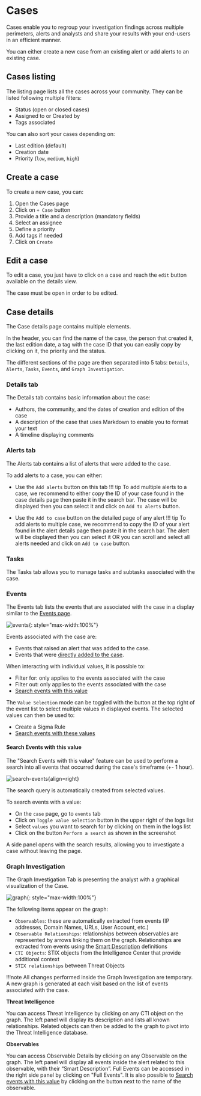 # Cases

Cases enable you to regroup your investigation findings across multiple perimeters, alerts and analysts and share your results with your end-users in an efficient manner.

You can either create a new case from an existing alert or add alerts to an existing case.

## Cases listing
The listing page lists all the cases across your community.
They can be listed following multiple filters:

- Status (open or closed cases)
- Assigned to or Created by
- Tags associated

You can also sort your cases depending on:

- Last edition (default)
- Creation date
- Priority (`low`, `medium`, `high`)

## Create a case
To create a new case, you can:

1. Open the Cases page
2. Click on `+ Case` button
3. Provide a title and a description (mandatory fields)
4. Select an assignee
5. Define a priority
6. Add tags if needed
7. Click on `Create`

## Edit a case

To edit a case, you just have to click on a case and reach the `edit` button available on the details view.

The case must be open in order to be edited.

## Case details

The Case details page contains multiple elements.

In the header, you can find the name of the case, the person that created it, the last edition date, a tag with the case ID that you can easily copy by clicking on it, the priority and the status.

The different sections of the page are then separated into 5 tabs: `Details`, `Alerts`, `Tasks`, `Events`, and `Graph Investigation`.

### Details tab

The Details tab contains basic information about the case:

- Authors, the community, and the dates of creation and edition of the case
- A description of the case that uses Markdown to enable you to format your text
- A timeline displaying comments

### Alerts tab

The Alerts tab contains a list of alerts that were added to the case.

To add alerts to a case, you can either:

- Use the `Add alerts` button on this tab
!!! tip
    To add multiple alerts to a case, we recommend to either copy the ID of your case found in the case details page then paste it in the search bar. The case will be displayed then you can select it and click on `Add to alerts` button.

- Use the `Add to case` button on the detailed page of any alert
!!! tip
    To add alerts to multiple case, we recommend to copy the ID of your alert found in the alert details page then paste it in the search bar. The alert will be displayed then you can select it OR you can scroll and select all alerts needed and click on `Add to case` button.

### Tasks

The Tasks tab allows you to manage tasks and subtasks associated with the case.

### Events

The Events tab lists the events that are associated with the case in a display similar to the [Events page](events.md).

![events](/assets/operation_center/events-in-case.png){: style="max-width:100%"}

Events associated with the case are:

- Events that raised an alert that was added to the case.
- Events that were [directly added to the case](../events/#adding-events-to-cases).

When interacting with individual values, it is possible to:

- Filter for: only applies to the events associated with the case
- Filter out: only applies to the events associated with the case
- [Search events with this value](#search-events-with-this-value)

The `Value Selection` mode can be toggled with the button at the top right of the event list to select multiple values in displayed events. The selected values can then be used to:

- Create a Sigma Rule
- [Search events with these values](#search-events-with-this-value)

#### Search Events with this value

The "Search Events with this value" feature can be used to perform a search into all events that occurred during the case's timeframe (+- 1 hour).

![search-events](/assets/operation_center/alerts/search-events.png){align=right}

The search query is automatically created from selected values. 

To search events with a value: 

- On the `case` page, go to `events` tab 
- Click on `Toggle value selection` button in the upper right of the logs list
- Select `values` you want to search for by clicking on them in the logs list
- Click on the button `Perform a search` as shown in the screenshot

A side panel opens with the search results, allowing you to investigate a case without leaving the page.

### Graph Investigation

The Graph Investigation Tab is presenting the analyst with a graphical visualization of the Case.

![graph](/assets/operation_center/graph-in-case.png){: style="max-width:100%"}

The following items appear on the graph:

- `Observables`: these are automatically extracted from events (IP addresses, Domain Names, URLs, User Account, etc.)
- `Observable Relationships`: relationships between observables are represented by arrows linking them on the graph. Relationships are extracted from events using the [Smart Description](../../collect/intakes/#smart-descriptions) definitions
- `CTI Objects`: STIX objects from the Intelligence Center that provide additional context
- `STIX relationships` between Threat Objects

!!!note
    All changes performed inside the Graph Investigation are temporary. A new graph is generated at each visit based on the list of events associated with the case.

**Threat Intelligence**

You can access Threat Intelligence by clicking on any CTI object on the graph. The left panel will display its description and lists all known relationships. Related objects can then be added to the graph to pivot into the Threat Intelligence database.

**Observables**

You can access Observable Details by clicking on any Observable on the graph. The left panel will display all events inside the alert related to this observable, with their “Smart Description”. Full Events can be accessed in the right side panel by clicking on "Full Events". It is also possible to [Search events with this value](#search-events-with-this-value) by clicking on the button next to the name of the observable.
